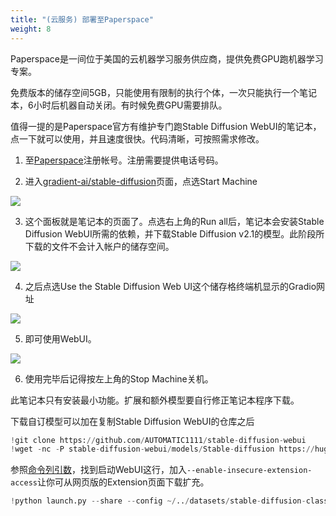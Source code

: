 ```yaml
---
title: "(云服务) 部署至Paperspace"
weight: 8
---
```


Paperspace是一间位于美国的云机器学习服务供应商，提供免费GPU跑机器学习专案。

免费版本的储存空间5GB，只能使用有限制的执行个体，一次只能执行一个笔记本，6小时后机器自动关闭。有时候免费GPU需要排队。

值得一提的是Paperspace官方有维护专门跑Stable Diffusion WebUI的笔记本，点一下就可以使用，并且速度很快。代码清晰，可按照需求修改。


1. 至[Paperspace](https://www.paperspace.com/)注册帐号。注册需要提供电话号码。

2. 进入[gradient-ai/stable-diffusion](https://console.paperspace.com/github/gradient-ai/stable-diffusion?machine=Free-GPU&ref=blog.paperspace.com)页面，点选Start Machine

![](../../../images/Screenshot_20230421_205429.webp)

3. 这个面板就是笔记本的页面了。点选右上角的Run all后，笔记本会安装Stable Diffusion WebUI所需的依赖，并下载Stable Diffusion v2.1的模型。此阶段所下载的文件不会计入帐户的储存空间。

![](../../../images/Screenshot_20230421_210700.webp)


4. 之后点选Use the Stable Diffusion Web UI这个储存格终端机显示的Gradio网址

![](../../../images/Screenshot_20230421_202838.webp)


5. 即可使用WebUI。

![](../../../images/Screenshot_20230421_204541.webp)

6. 使用完毕后记得按左上角的Stop Machine关机。


此笔记本只有安装最小功能。扩展和额外模型要自行修正笔记本程序下载。

下载自订模型可以加在复制Stable Diffusion WebUI的仓库之后
```python
!git clone https://github.com/AUTOMATIC1111/stable-diffusion-webui
!wget -nc -P stable-diffusion-webui/models/Stable-diffusion https://huggingface.co/andite/anything-v4.0/resolve/main/anything-v4.5-pruned.safetensors
```

参照[命令列引数](..installation/command-line-arguments-and-settings/)，找到启动WebUI这行，加入`--enable-insecure-extension-access`让你可从网页版的Extension页面下载扩充。
```python
!python launch.py --share --config ~/../datasets/stable-diffusion-classic-v2/768-v-ema.yaml --ckpt ~/../datasets/stable-diffusion-classic-v2/768-v-ema.ckpt --enable-insecure-extension-access
```
